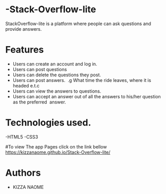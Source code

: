 # -Stack-Overflow-lite

StackOverflow-lite is a platform where people can ask questions and provide answers.

# Features
 - Users can create an account and log in.
 - Users can post questions
 - Users can delete the questions they post.  
 - Users can post answers.  .g What time the ride leaves, where it is headed e.t.c
 - Users can view the answers to questions.  
 - Users can accept an answer out of all the answers to his/her question as the preferred  answer.  


# Technologies used.
-HTML5
-CSS3

#To view The app Pages click on the link bellow
https://kizzanaome.github.io/Stack-Overflow-lite/

# Authors
 - KIZZA NAOME
